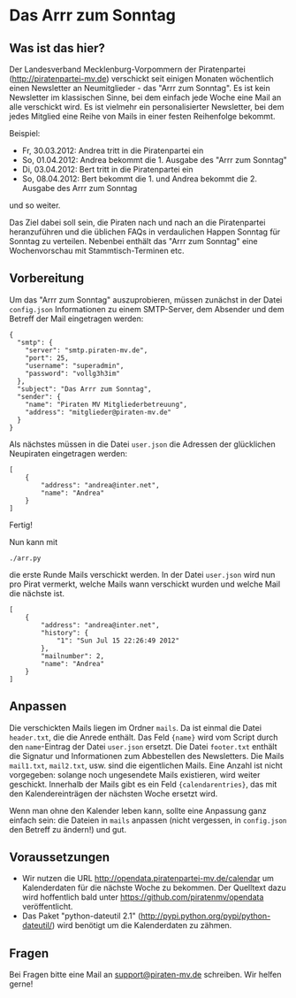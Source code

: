 Das Arrr zum Sonntag
====================

Was ist das hier?
-----------------

Der Landesverband Mecklenburg-Vorpommern der Piratenpartei (http://piratenpartei-mv.de) verschickt seit einigen Monaten wöchentlich einen Newsletter an Neumitglieder - das "Arrr zum Sonntag". Es ist kein Newsletter im klassischen Sinne, bei dem einfach jede Woche eine Mail an alle verschickt wird. Es ist vielmehr ein personalisierter Newsletter, bei dem jedes Mitglied eine Reihe von Mails in einer festen Reihenfolge bekommt.

Beispiel:

- Fr, 30.03.2012: Andrea tritt in die Piratenpartei ein
- So, 01.04.2012: Andrea bekommt die 1. Ausgabe des "Arrr zum Sonntag"
- Di, 03.04.2012: Bert tritt in die Piratenpartei ein
- So, 08.04.2012: Bert bekommt die 1. und Andrea bekommt die 2. Ausgabe des Arrr zum Sonntag

und so weiter.

Das Ziel dabei soll sein, die Piraten nach und nach an die Piratenpartei heranzuführen und die üblichen FAQs in verdaulichen Happen Sonntag für Sonntag zu verteilen. Nebenbei enthält das "Arrr zum Sonntag" eine Wochenvorschau mit Stammtisch-Terminen etc.


Vorbereitung
------------

Um das "Arrr zum Sonntag" auszuprobieren, müssen zunächst in der Datei `config.json` Informationen zu einem SMTP-Server, dem Absender und dem Betreff der Mail eingetragen werden:

    {
      "smtp": {
        "server": "smtp.piraten-mv.de",
        "port": 25,
        "username": "superadmin",
        "password": "vollg3h3im"
      },
      "subject": "Das Arrr zum Sonntag",
      "sender": {
        "name": "Piraten MV Mitgliederbetreuung",
        "address": "mitglieder@piraten-mv.de"
      }
    }

Als nächstes müssen in die Datei `user.json` die Adressen der glücklichen Neupiraten eingetragen werden:

    [
        {
            "address": "andrea@inter.net", 
            "name": "Andrea"
        }
    ]

Fertig!

Nun kann mit

    ./arr.py

die erste Runde Mails verschickt werden. In der Datei `user.json` wird nun pro Pirat vermerkt, welche Mails wann verschickt wurden und welche Mail die nächste ist.

    [
        {
            "address": "andrea@inter.net", 
            "history": {
                "1": "Sun Jul 15 22:26:49 2012"
            }, 
            "mailnumber": 2, 
            "name": "Andrea"
        }
    ]


Anpassen
--------

Die verschickten Mails liegen im Ordner `mails`. Da ist einmal die Datei `header.txt`, die die Anrede enthält. Das Feld `{name}` wird vom Script durch den `name`-Eintrag der Datei `user.json` ersetzt. Die Datei `footer.txt` enthält die Signatur und Informationen zum Abbestellen des Newsletters. Die Mails `mail1.txt`, `mail2.txt`, usw. sind die eigentlichen Mails. Eine Anzahl ist nicht vorgegeben: solange noch ungesendete Mails existieren, wird weiter geschickt. Innerhalb der Mails gibt es ein Feld `{calendarentries}`, das mit den Kalendereinträgen der nächsten Woche ersetzt wird.

Wenn man ohne den Kalender leben kann, sollte eine Anpassung ganz einfach sein: die Dateien in `mails` anpassen (nicht vergessen, in `config.json` den Betreff zu ändern!) und gut.


Voraussetzungen
---------------

- Wir nutzen die URL http://opendata.piratenpartei-mv.de/calendar um Kalenderdaten für die nächste Woche zu bekommen. Der Quelltext dazu wird hoffentlich bald unter https://github.com/piratenmv/opendata veröffentlicht.
- Das Paket "python-dateutil 2.1" (http://pypi.python.org/pypi/python-dateutil/) wird benötigt um die Kalenderdaten zu zähmen.


Fragen
------

Bei Fragen bitte eine Mail an support@piraten-mv.de schreiben. Wir helfen gerne!